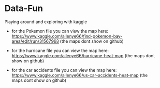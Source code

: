 # Data-Fun
Playing around and exploring with kaggle

* for the Pokemon file you can view the map here: https://www.kaggle.com/allenye66/find-pokemon-bay-area/edit/run/31567968 (the maps dont show on github)

* for the hurricane file you can view the map here: https://www.kaggle.com/allenye66/hurricane-heat-map (the maps dont show on github)

* for the car accidents file you can view the map here: https://www.kaggle.com/allenye66/us-car-accidents-heat-map (the maps dont show on github)


